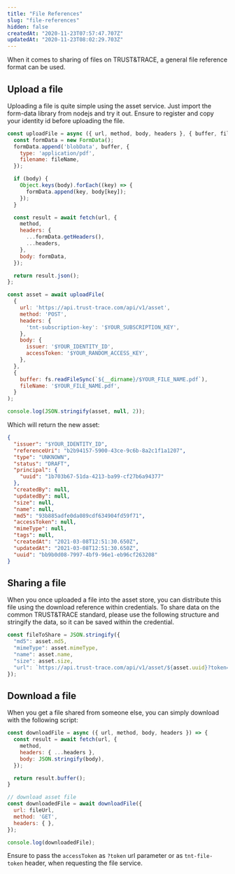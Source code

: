 ```yaml
---
title: "File References"
slug: "file-references"
hidden: false
createdAt: "2020-11-23T07:57:47.707Z"
updatedAt: "2020-11-23T08:02:29.703Z"
---
```


When it comes to sharing of files on TRUST&TRACE, a general file reference format can be used.

## Upload a file

Uploading a file is quite simple using the asset service. Just import the form-data library from nodejs and try it out. Ensure to register and copy your identity id before uploading the file.

```js
const uploadFile = async ({ url, method, body, headers }, { buffer, fileName }) => {
  const formData = new FormData();
  formData.append('blobData', buffer, {
    type: 'application/pdf',
    filename: fileName,
  });

  if (body) {
    Object.keys(body).forEach((key) => {
      formData.append(key, body[key]);
    });
  }

  const result = await fetch(url, {
    method,
    headers: {
      ...formData.getHeaders(),
      ...headers,
    },
    body: formData,
  });

  return result.json();
};

const asset = await uploadFile(
  {
    url: 'https://api.trust-trace.com/api/v1/asset',
    method: 'POST',
    headers: {
      'tnt-subscription-key': '$YOUR_SUBSCRIPTION_KEY',
    },
    body: {
      issuer: '$YOUR_IDENTITY_ID',
      accessToken: '$YOUR_RANDOM_ACCESS_KEY',
    },
  },
  {
    buffer: fs.readFileSync(`${__dirname}/$YOUR_FILE_NAME.pdf`),
    fileName: '$YOUR_FILE_NAME.pdf',
  }
);

console.log(JSON.stringify(asset, null, 2));
```

Which will return the new asset:

```json
{
  "issuer": "$YOUR_IDENTITY_ID",
  "referenceUri": "b2b94157-5900-43ce-9c6b-8a2c1f1a1207",
  "type": "UNKNOWN",
  "status": "DRAFT",
  "principal": {
    "uuid": "1b703b67-51da-4213-ba99-cf27b6a94377"
  },
  "createdBy": null,
  "updatedBy": null,
  "size": null,
  "name": null,
  "md5": "93b885adfe0da089cdf634904fd59f71",
  "accessToken": null,
  "mimeType": null,
  "tags": null,
  "createdAt": "2021-03-08T12:51:30.650Z",
  "updatedAt": "2021-03-08T12:51:30.650Z",
  "uuid": "bb9b0d08-7997-4bf9-96e1-eb96cf263208"
}
```

## Sharing a file

When you once uploaded a file into the asset store, you can distribute this file using the download reference within credentials. To share data on the common TRUST&TRACE standard, please use the following structure and stringify the data, so it can be saved within the credential.

```js
const fileToShare = JSON.stringify({
  "md5": asset.md5,
  "mimeType": asset.mimeType,
  "name": asset.name,
  "size": asset.size,
  "url": `https://api.trust-trace.com/api/v1/asset/${asset.uuid}?token=${asset.accessToken}`,
});
```

## Download a file

When you get a file shared from someone else, you can simply download with the following script:

```js
const downloadFile = async ({ url, method, body, headers }) => {
  const result = await fetch(url, {
    method,
    headers: { ...headers },
    body: JSON.stringify(body),
  });

  return result.buffer();
}

// download asset file
const downloadedFile = await downloadFile({
  url: fileUrl,
  method: 'GET',
  headers: { },
});

console.log(downloadedFile);
```

Ensure to pass the `accessToken` as `?token` url parameter or as `tnt-file-token` header, when requesting the file service.
